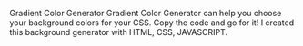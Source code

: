 Gradient Color Generator
Gradient Color Generator can help you choose your background colors for your CSS. Copy the code and go for it!
I created this background generator with HTML, CSS, JAVASCRIPT. 
